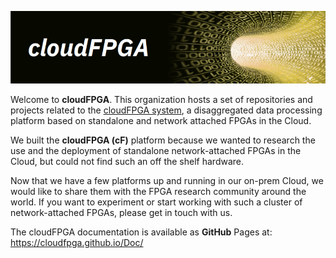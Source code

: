 ![Banner for cF](./imgs/banner.png)

Welcome to **cloudFPGA**. This organization hosts a set of repositories and projects related to the [cloudFPGA system](https://www.zurich.ibm.com/cci/cloudFPGA/), a disaggregated data processing platform based on standalone and network attached FPGAs in the Cloud.

We built the **cloudFPGA (cF)** platform because we wanted to research the use and the deployment of 
standalone network-attached FPGAs in the Cloud, but could not find such an off the shelf hardware.

Now that we have a few platforms up and running in our on-prem Cloud, we would like to share them 
with the FPGA research community around the world. If you want to experiment or start working with
such a cluster of network-attached FPGAs, please get in touch with us.

The cloudFPGA documentation is available as **GitHub** Pages at: https://cloudfpga.github.io/Doc/
